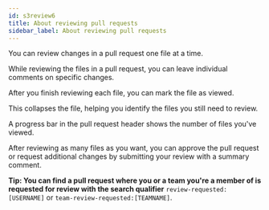 ```yaml
---
id: s3review6
title: About reviewing pull requests
sidebar_label: About reviewing pull requests
---
```



You can review changes in a pull request one file at a time.

While reviewing the files in a pull request, you can leave individual comments on specific changes.

After you finish reviewing each file, you can mark the file as viewed.

This collapses the file, helping you identify the files you still need to review.

A progress bar in the pull request header shows the number of files you've viewed.

After reviewing as many files as you want, you can approve the pull request or request additional changes by submitting your review with a summary comment.

**Tip: You can find a pull request where you or a team you're a member of is requested for review with the search qualifier** `review-requested:[USERNAME]` or `team-review-requested:[TEAMNAME]`.
